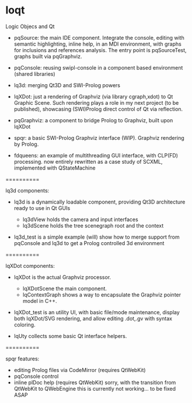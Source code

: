 loqt
====

Logic Objecs and Qt

+ pqSource: the main IDE component.
  Integrate the console, editing with semantic highlighting, inline help,
  in an MDI environment, with graphs for inclusions and references analysis.
  The entry point is pqSourceTest, graphs built via pqGraphviz.

+ pqConsole: reusing swipl-console in a component based environment (shared libraries)

+ lq3d: merging Qt3D and SWI-Prolog powers

+ lqXDot: just a rendering of Graphviz (via library cgraph,xdot) to Qt Graphic Scene.
  Such rendering plays a role in my next project (to be published), showcasing (SWI)Prolog direct control of Qt via reflection.

+ pqGraphviz: a component to bridge Prolog to Graphviz, built upon lqXDot

+ spqr: a basic SWI-Prolog Graphviz interface (WIP).
  Graphviz rendering by Prolog.

+ fdqueens: an example of multithreading GUI interface, with CLP(FD) processing.
  now entirely rewritten as a case study of SCXML, implemented with QStateMachine

==========

lq3d components:

+ lq3d is a dynamically loadable component, providing Qt3D architecture ready to use in Qt GUIs
  + lq3dView holds the camera and input interfaces
  + lq3dScene holds the tree scenegraph root and the context

+ lq3d_test is a simple example
  (will) show how to merge support from pqConsole and lq3d to get a Prolog controlled 3d environment

==========

lqXDot components:

+ lqXDot is the actual Graphviz processor.
  + lqXDotScene the main component.
  + lqContextGraph shows a way to encapsulate the Graphviz pointer model in C++.

+ lqXDot_test is an utility UI,
  with basic file/mode maintenance,
  display both lqXDot/SVG rendering,
  and allow editing .dot,.gv with syntax coloring.

+ lqUty collects some basic Qt interface helpers.

==========

spqr features:

+ editing Prolog files via CodeMirror (requires QtWebKit)
+ pqConsole control
+ inline plDoc help (requires QtWebKit)
  sorry, with the transition from QtWebKit to QWebEngine this is currently not working...
  to be fixed ASAP
